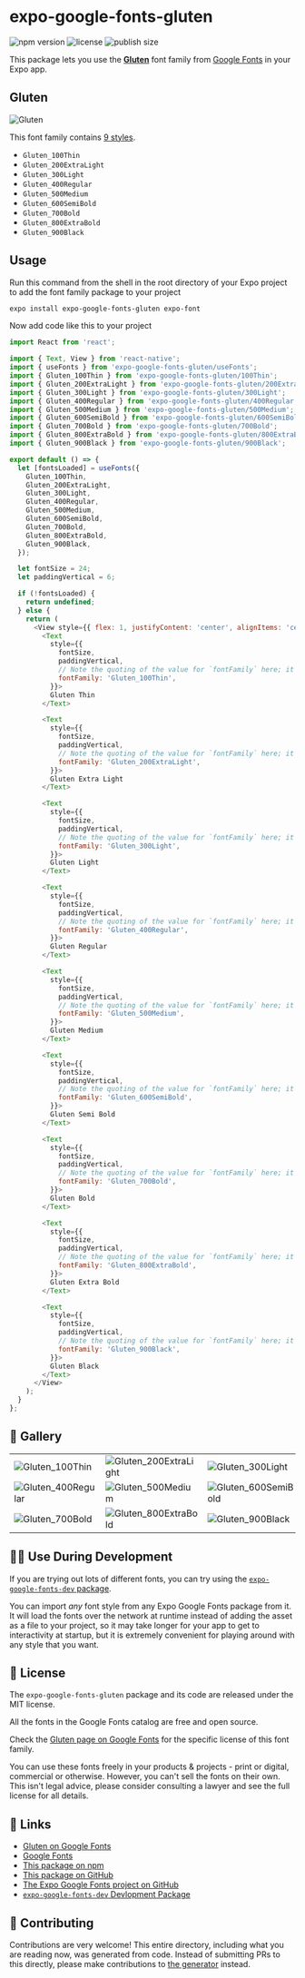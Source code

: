 # expo-google-fonts-gluten

![npm version](https://flat.badgen.net/npm/v/expo-google-fonts-gluten)
![license](https://flat.badgen.net/github/license/expo/google-fonts)
![publish size](https://flat.badgen.net/packagephobia/install/expo-google-fonts-gluten)

This package lets you use the [**Gluten**](https://fonts.google.com/specimen/Gluten) font family from [Google Fonts](https://fonts.google.com/) in your Expo app.

## Gluten

![Gluten](./font-family.png)

This font family contains [9 styles](#-gallery).

- `Gluten_100Thin`
- `Gluten_200ExtraLight`
- `Gluten_300Light`
- `Gluten_400Regular`
- `Gluten_500Medium`
- `Gluten_600SemiBold`
- `Gluten_700Bold`
- `Gluten_800ExtraBold`
- `Gluten_900Black`

## Usage

Run this command from the shell in the root directory of your Expo project to add the font family package to your project
```sh
expo install expo-google-fonts-gluten expo-font
```

Now add code like this to your project
```js
import React from 'react';

import { Text, View } from 'react-native';
import { useFonts } from 'expo-google-fonts-gluten/useFonts';
import { Gluten_100Thin } from 'expo-google-fonts-gluten/100Thin';
import { Gluten_200ExtraLight } from 'expo-google-fonts-gluten/200ExtraLight';
import { Gluten_300Light } from 'expo-google-fonts-gluten/300Light';
import { Gluten_400Regular } from 'expo-google-fonts-gluten/400Regular';
import { Gluten_500Medium } from 'expo-google-fonts-gluten/500Medium';
import { Gluten_600SemiBold } from 'expo-google-fonts-gluten/600SemiBold';
import { Gluten_700Bold } from 'expo-google-fonts-gluten/700Bold';
import { Gluten_800ExtraBold } from 'expo-google-fonts-gluten/800ExtraBold';
import { Gluten_900Black } from 'expo-google-fonts-gluten/900Black';

export default () => {
  let [fontsLoaded] = useFonts({
    Gluten_100Thin,
    Gluten_200ExtraLight,
    Gluten_300Light,
    Gluten_400Regular,
    Gluten_500Medium,
    Gluten_600SemiBold,
    Gluten_700Bold,
    Gluten_800ExtraBold,
    Gluten_900Black,
  });

  let fontSize = 24;
  let paddingVertical = 6;

  if (!fontsLoaded) {
    return undefined;
  } else {
    return (
      <View style={{ flex: 1, justifyContent: 'center', alignItems: 'center' }}>
        <Text
          style={{
            fontSize,
            paddingVertical,
            // Note the quoting of the value for `fontFamily` here; it expects a string!
            fontFamily: 'Gluten_100Thin',
          }}>
          Gluten Thin
        </Text>

        <Text
          style={{
            fontSize,
            paddingVertical,
            // Note the quoting of the value for `fontFamily` here; it expects a string!
            fontFamily: 'Gluten_200ExtraLight',
          }}>
          Gluten Extra Light
        </Text>

        <Text
          style={{
            fontSize,
            paddingVertical,
            // Note the quoting of the value for `fontFamily` here; it expects a string!
            fontFamily: 'Gluten_300Light',
          }}>
          Gluten Light
        </Text>

        <Text
          style={{
            fontSize,
            paddingVertical,
            // Note the quoting of the value for `fontFamily` here; it expects a string!
            fontFamily: 'Gluten_400Regular',
          }}>
          Gluten Regular
        </Text>

        <Text
          style={{
            fontSize,
            paddingVertical,
            // Note the quoting of the value for `fontFamily` here; it expects a string!
            fontFamily: 'Gluten_500Medium',
          }}>
          Gluten Medium
        </Text>

        <Text
          style={{
            fontSize,
            paddingVertical,
            // Note the quoting of the value for `fontFamily` here; it expects a string!
            fontFamily: 'Gluten_600SemiBold',
          }}>
          Gluten Semi Bold
        </Text>

        <Text
          style={{
            fontSize,
            paddingVertical,
            // Note the quoting of the value for `fontFamily` here; it expects a string!
            fontFamily: 'Gluten_700Bold',
          }}>
          Gluten Bold
        </Text>

        <Text
          style={{
            fontSize,
            paddingVertical,
            // Note the quoting of the value for `fontFamily` here; it expects a string!
            fontFamily: 'Gluten_800ExtraBold',
          }}>
          Gluten Extra Bold
        </Text>

        <Text
          style={{
            fontSize,
            paddingVertical,
            // Note the quoting of the value for `fontFamily` here; it expects a string!
            fontFamily: 'Gluten_900Black',
          }}>
          Gluten Black
        </Text>
      </View>
    );
  }
};

```

## 🔡 Gallery


||||
|-|-|-|
|![Gluten_100Thin](.//100Thin/Gluten_100Thin.ttf.png)|![Gluten_200ExtraLight](.//200ExtraLight/Gluten_200ExtraLight.ttf.png)|![Gluten_300Light](.//300Light/Gluten_300Light.ttf.png)||
|![Gluten_400Regular](.//400Regular/Gluten_400Regular.ttf.png)|![Gluten_500Medium](.//500Medium/Gluten_500Medium.ttf.png)|![Gluten_600SemiBold](.//600SemiBold/Gluten_600SemiBold.ttf.png)||
|![Gluten_700Bold](.//700Bold/Gluten_700Bold.ttf.png)|![Gluten_800ExtraBold](.//800ExtraBold/Gluten_800ExtraBold.ttf.png)|![Gluten_900Black](.//900Black/Gluten_900Black.ttf.png)||


## 👩‍💻 Use During Development

If you are trying out lots of different fonts, you can try using the [`expo-google-fonts-dev` package](https://github.com/freeboub/google-fonts/tree/master/font-packages/dev#readme).

You can import *any* font style from any Expo Google Fonts package from it. It will load the fonts
over the network at runtime instead of adding the asset as a file to your project, so it may take longer
for your app to get to interactivity at startup, but it is extremely convenient
for playing around with any style that you want.

## 📖 License

The `expo-google-fonts-gluten` package and its code are released under the MIT license.

All the fonts in the Google Fonts catalog are free and open source.

Check the [Gluten page on Google Fonts](https://fonts.google.com/specimen/Gluten) for the specific license of this font family.

You can use these fonts freely in your products & projects - print or digital, commercial or otherwise. However, you can't sell the fonts on their own. This isn't legal advice, please consider consulting a lawyer and see the full license for all details.

## 🔗 Links

- [Gluten on Google Fonts](https://fonts.google.com/specimen/Gluten)
- [Google Fonts](https://fonts.google.com/)
- [This package on npm](https://www.npmjs.com/package/expo-google-fonts-gluten)
- [This package on GitHub](https://github.com/freeboub/google-fonts/tree/master/font-packages/gluten)
- [The Expo Google Fonts project on GitHub](https://github.com/freeboub/google-fonts)
- [`expo-google-fonts-dev` Devlopment Package](https://github.com/freeboub/google-fonts/tree/master/font-packages/dev)

## 🤝 Contributing

Contributions are very welcome! This entire directory, including what you are reading now, was generated from code. Instead of submitting PRs to this directly, please make contributions to [the generator](https://github.com/freeboub/google-fonts/tree/master/packages/generator) instead.
